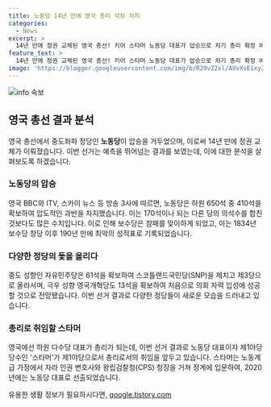```yaml
---
title: 노동당 14년 만에 영국 총리 석좌 차지
categories:
  - News
excerpt: >
  14년 만에 정권 교체된 영국 총선! 키어 스타머 노동당 대표가 압승으로 차기 총리 확정 예상. 보수당 참패로 스타머 대표는 지지자들에게 감사 표명. 보수당은 131석, 개혁당은 13석 확보. 중도 성향 자유민주당과 스코틀랜드국민당은 위축. 스타머 대표는 경제, 국방력 강화로 유권자 호소. 보수당 총리는 사의 표명, 스타머는 공식 총리 취임 예정.
feature_text: >
  14년 만에 정권 교체된 영국 총선! 키어 스타머 노동당 대표가 압승으로 차기 총리 확정 예상. 보수당 참패로 스타머 대표는 지지자들에게 감사 표명. 보수당은 131석, 개혁당은 13석 확보. 중도 성향 자유민주당과 스코틀랜드국민당은 위축. 스타머 대표는 경제, 국방력 강화로 유권자 호소. 보수당 총리는 사의 표명, 스타머는 공식 총리 취임 예정.
image: 'https://blogger.googleusercontent.com/img/b/R29vZ2xl/AVvXsEixyZcFfHzMRdzZMjFBmAUKJYCLCGyLL1o632UiGVXcaFdKo_bkvkuCioo0uUKlGfBVcT3P84aROyZIXSBEx3Aw5nCQ3pTgDom1WDC4m8eifvWiAmWEEVb4x6G_l8C0QH225ldMjyaFvpxGEBGNO37VmDTDMHGhJPq73UglMfDca1-0aw/s1600/blogspot.png'
---
```


<p><img src="https://blogger.googleusercontent.com/img/b/R29vZ2xl/AVvXsEixyZcFfHzMRdzZMjFBmAUKJYCLCGyLL1o632UiGVXcaFdKo_bkvkuCioo0uUKlGfBVcT3P84aROyZIXSBEx3Aw5nCQ3pTgDom1WDC4m8eifvWiAmWEEVb4x6G_l8C0QH225ldMjyaFvpxGEBGNO37VmDTDMHGhJPq73UglMfDca1-0aw/s1600/blogspot.png" alt="info 속보" /></p>

<h2 data-ke-size="size26">영국 총선 결과 분석</h2>

<p data-ke-size="size16">영국 총선에서 중도좌파 정당인 <b>노동당</b>이 압승을 거두었으며, 이로써 14년 만에 정권 교체가 이뤄졌습니다. 이번 선거는 예측을 뛰어넘는 결과를 보였는데, 이에 대한 분석을 살펴보도록 하겠습니다.</p>

<h3>노동당의 압승</h3>

<p data-ke-size="size16">영국 BBC와 ITV, 스카이 뉴스 등 방송 3사에 따르면, 노동당은 하원 650석 중 410석을 확보하여 압도적인 과반을 차지했습니다. 이는 170석이나 되는 다른 당의 의석수를 합친 것보다도 많은 수치입니다. 이로 인해 보수당은 참패를 맞이하게 되었고, 이는 1834년 보수당 창당 이후 190년 만에 최악의 성적표로 기록되었습니다.</p>

<h3>다양한 정당의 돛을 올리다</h3>

<p data-ke-size="size16">중도 성향인 자유민주당은 61석을 확보하여 스코틀랜드국민당(SNP)을 제치고 제3당으로 올라서며, 극우 성향 영국개혁당도 13석을 확보하여 처음으로 의회 자력 입성에 성공할 것으로 전망됐습니다. 이번 선거 결과로 다양한 정당들이 새로운 모습을 드러내고 있습니다.</p>

<h3>총리로 취임할 <b>스타머</b></h3>

<p data-ke-size="size16">영국에선 하원 다수당 대표가 총리가 되는데, 이번 선거 결과로 노동당 대표이자 제1야당 당수인 '스타머'가 제1야당으로서 총리로서의 취임을 앞두고 있습니다. 스타머는 노동계급 가정에서 자라 인권 변호사와 왕립검찰청(CPS) 청장을 거쳐 정계에 입문하여, 2020년에는 노동당 대표로 선출되었습니다.</p>
유용한 생활 정보가 필요하시다면, <a href="https://qoogle.tistory.com" rel="dofollow">qoogle.tistory.com</a>


